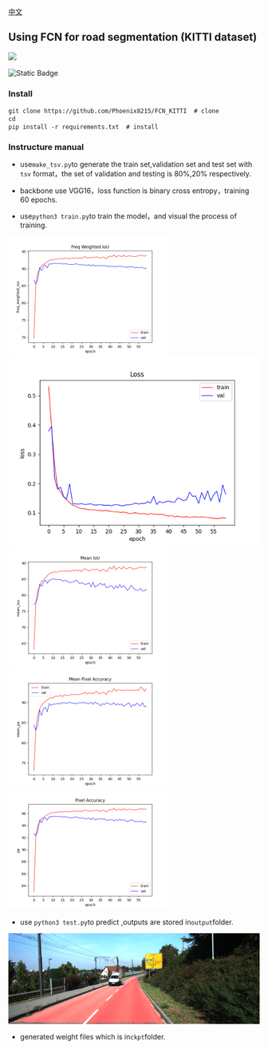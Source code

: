 [中文](https://github.com/Phoenix8215/FCN_KITTI/blob/master/README-zh.md)
## Using FCN for road segmentation (KITTI dataset)
![](https://img.shields.io/badge/segmentation-FCN--KITTI-red)

![Static Badge](https://img.shields.io/badge/version-1.8-brightgreen?logo=Pytorch&label=Pytorch)

### Install

```shell
git clone https://github.com/Phoenix8215/FCN_KITTI  # clone
cd 
pip install -r requirements.txt  # install
```

### Instructure manual

- use`make_tsv.py`to generate the train set,validation set and test set with `tsv` format，the set of validation and testing is 80%,20% respectively.

- backbone use VGG16，loss function is binary cross entropy，training 60 epochs.
- use`python3 train.py`to train the model，and visual the process of training.

<img src="assets/1.png" style="zoom:50%;" >
<img src="assets/2.png" alt="blob">
<img src="assets/3.png" style="zoom:50%;" >
<img src="assets/4.png" style="zoom:50%;" >
<img src="assets/5.png" style="zoom:50%;" >

- use `python3 test.py`to predict ,outputs are stored in`output`folder.

![](assets/6.png)

- generated weight files which is in`ckpt`folder.

